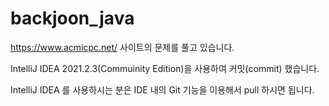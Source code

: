 # backjoon_java

https://www.acmicpc.net/ 사이트의 문제를 풀고 있습니다.

IntelliJ IDEA 2021.2.3(Commuinity Edition)을 사용하여 커밋(commit) 했습니다.

IntelliJ IDEA 를 사용하시는 분은 IDE 내의 Git 기능을 이용해서 pull 하시면 됩니다.
